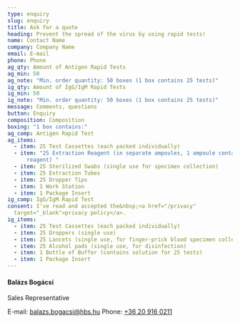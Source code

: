 ```yaml
---
type: enquiry
slug: enquiry
title: Ask for a quote
heading: Prevent the spread of the virus by using rapid tests!
name: Contact Name
company: Company Name
email: E-mail
phone: Phone
ag_qty: Amount of Antigen Rapid Tests
ag_min: 50
ag_note: "Min. order quantity: 50 boxes (1 box contains 25 tests)"
ig_qty: Amount of IgG/IgM Rapid Tests
ig_min: 50
ig_note: "Min. order quantity: 50 boxes (1 box contains 25 tests)"
message: Comments, questions
button: Enquiry
composition: Composition
boxing: "1 box contains:"
ag_comp: Antigen Rapid Test
ag_items:
  - item: 25 Test Cassettes (each packed individually)
  - item: "25 Extraction Reagent (in separate ampoules, 1 ampoule contains 0.3ml
      reagent) "
  - item: 25 Sterilized Swabs (single use for specimen collection)
  - item: 25 Extraction Tubes
  - item: 25 Dropper Tips
  - item: 1 Work Station
  - item: 1 Package Insert
ig_comp: IgG/IgM Rapid Test
consent: I've read and accepted the&nbsp;<a href="/privacy"
  target="_blank">privacy policy</a>.
ig_items:
  - item: 25 Test Cassettes (each packed individually)
  - item: 25 Droppers (single use)
  - item: 25 Lancets (single use, for finger-prick blood specimen collection)
  - item: 25 Alcohol pads (single use, for disinfection)
  - item: 1 Bottle of Buffer (contains solution for 25 tests)
  - item: 1 Package Insert
---
```

#### Balázs Bogácsi

Sales Representative

E-mail: [balazs.bogacsi@hbs.hu](mailto:balazs.bogacsi@hbs.hu)
Phone: [+36 20 916 0211](tel:+36209160211)